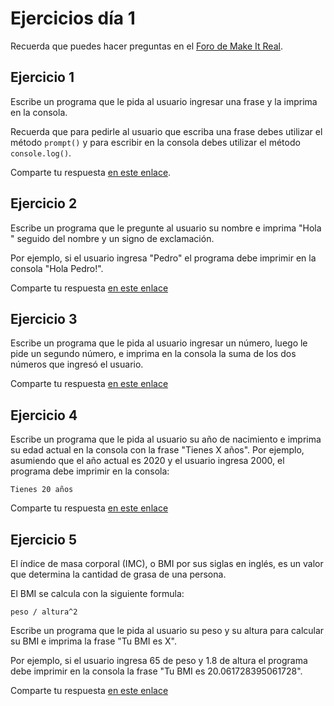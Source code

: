 # Ejercicios día 1

Recuerda que puedes hacer preguntas en el [Foro de Make It Real](https://foro.makeitreal.camp/c/intro-javascript-abr-2021/8).

## Ejercicio 1

Escribe un programa que le pida al usuario ingresar una frase y la imprima en la consola.

Recuerda que para pedirle al usuario que escriba una frase debes utilizar el método `prompt()` y para escribir en la consola debes utilizar el método `console.log()`.

Comparte tu respuesta [en este enlace](https://foro.makeitreal.camp/t/respuestas-ejercicio-1-js-julio/3346).

## Ejercicio 2

Escribe un programa que le pregunte al usuario su nombre e imprima "Hola " seguido del nombre y un signo de exclamación.

Por ejemplo, si el usuario ingresa "Pedro" el programa debe imprimir en la consola "Hola Pedro!".

Comparte tu respuesta [en este enlace](https://foro.makeitreal.camp/t/respuestas-ejercicio-2-js-julio/3347)

## Ejercicio 3

Escribe un programa que le pida al usuario ingresar un número, luego le pide un segundo número, e imprima en la consola la suma de los dos números que ingresó el usuario.

Comparte tu respuesta [en este enlace](https://foro.makeitreal.camp/t/respuestas-ejercicio-3-js-julio/3348)

## Ejercicio 4

Escribe un programa que le pida al usuario su año de nacimiento e imprima su edad actual en la consola con la frase "Tienes X años". Por ejemplo, asumiendo que el año actual es 2020 y el usuario ingresa 2000, el programa debe imprimir en la consola:

```
Tienes 20 años
```

Comparte tu respuesta [en este enlace](https://foro.makeitreal.camp/t/respuestas-ejercicio-4-js-julio/3349)

## Ejercicio 5

El índice de masa corporal (IMC), o BMI por sus siglas en inglés, es un valor que determina la cantidad de grasa de una persona.

El BMI se calcula con la siguiente formula:

```
peso / altura^2
```

Escribe un programa que le pida al usuario su peso y su altura para calcular su BMI e imprima la frase "Tu BMI es X".

Por ejemplo, si el usuario ingresa 65 de peso y 1.8 de altura el programa debe imprimir en la consola la frase "Tu BMI es 20.061728395061728".

Comparte tu respuesta [en este enlace](https://foro.makeitreal.camp/t/respuestas-ejercicio-5-js-julio/3350)
